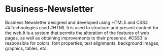 # Business-Newsletter
 Business Newsletter designed and developed using HTML5 and CSS3
##Technologies used
#HTML 5 is used to structure and present content for the web.It is a system that permits the alteration of the features of web pages, as well as obtaining improvements to their presence. 
#CSS3 is responsible for colors, font properties, text alignments, background images, graphics, tables, etc.

